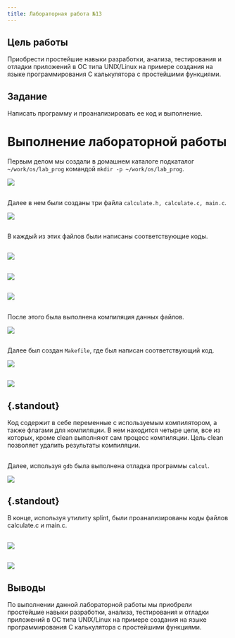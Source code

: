 ```yaml
---
title: Лабораторная работа №13
---
```


## Цель работы

Приобрести простейшие навыки разработки, анализа, тестирования и отладки приложений в ОС типа UNIX/Linux на примере создания на языке программирования С калькулятора с простейшими функциями.

## Задание

Написать программу и проанализировать ее код и выполнение.

# Выполнение лабораторной работы

Первым делом мы создали в домашнем каталоге подкаталог `~/work/os/lab_prog` командой `mkdir -p ~/work/os/lab_prog`.

![](image/s-1653913144.png)

##

Далее в нем были созданы три файла `calculate.h, calculate.c, main.c`.

![](image/s-1653913238.png)

##

В каждый из этих файлов были написаны соответствующие коды.

##

![](image/s-1653913257.png)

##

![](image/s-1653913284.png)

##

![](image/s-1653913304.png)

##

После этого была выполнена компиляция данных файлов.

![](image/s-1653913456.png)

##

Далее был создан `Makefile`, где был написан соответствующий код.

![](image/s-1653913500.png)

##

![](image/s-1653913523.png)

## {.standout}

Код содержит в себе переменные с используемым компилятором, а также флагами для компиляции. В нем находится четыре цели, все из которых, кроме clean выполняют сам процесс компиляции. Цель clean позволяет удалить результаты компиляции.

##

Далее, используя `gdb` была выполнена отладка программы `calcul`.

![](image/s-1653913645.png)

## {.standout}

В конце, используя утилиту splint, были проанализированы коды файлов calculate.c и main.c.

##

![](image/s-1653913695.png)

##

![](image/s-1653913749.png)

## Выводы

По выполнении данной лабораторной работы мы приобрели простейшие навыки разработки, анализа, тестирования и отладки приложений в ОС типа UNIX/Linux на примере создания на языке программирования С калькулятора с простейшими функциями.

